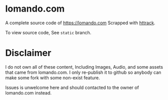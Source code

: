 # lomando.com
A complete source code of https://lomando.com Scrapped with [httrack](https://www.httrack.com). 

To view source code, See `static` branch. 


# Disclaimer
I do not own all of these content, Including Images, Audio, and some assets that came from lomando.com. I only re-publish it to github so anybody can make some fork with some non-exist feature. 

Issues is unwelcome here and should contacted to the owner of lomando.com instead.
